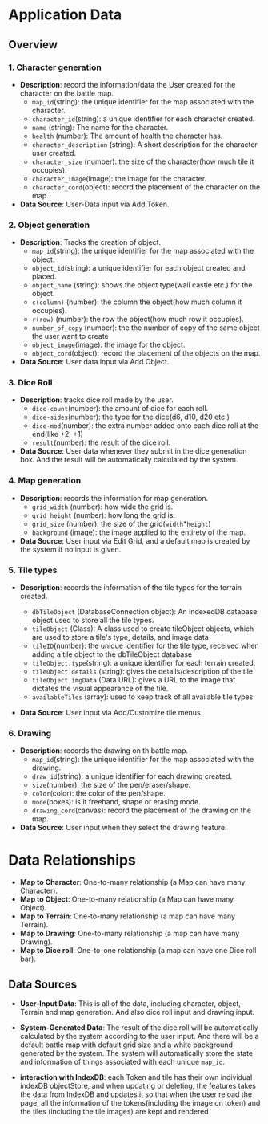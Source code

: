 # Application Data

## Overview

### 1. Character generation

 - **Description**: record the information/data the User created for the character on the battle map.
     - `map_id`(string): the unique identifier for the map associated with the character.
     - `character_id`(string): a unique identifier for each character created.
     - `name` (string): The name for the character.
     - `health` (number): The amount of health the character has.
     - `character_description` (string): A short description for the character user created.
     - `character_size` (number): the size of the character(how much tile it occupies).
     - `character_image`(image): the image for the character.
     - `character_cord`(object): record the placement of the character on the map.
 - **Data Source**: User-Data input via Add Token.

### 2. Object generation

 - **Description**: Tracks the creation of object.
     - `map_id`(string): the unique identifier for the map associated with the object.
     - `object_id`(string): a unique identifier for each object created and placed.
     - `object_name` (string): shows the object type(wall castle etc.) for the object.
     - `c(column)` (number): the column the object(how much column it occupies).
     - `r(row)` (number): the row the object(how much row it occupies).
     - `number_of_copy` (number): the the number of copy of the same object the user want to create
     - `object_image`(image): the image for the object.
     - `object_cord`(object): record the placement of the objects on the map.
 - **Data Source**: User data input via Add Object.

### 3. Dice Roll

 - **Description**: tracks dice roll made by the user.
     - `dice-count`(number): the amount of dice for each roll.
     - `dice-sides`(number): the type for the dice(d6, d10, d20 etc.)
     - `dice-mod`(number): the extra number added onto each dice roll at the end(like +2, +1)
     - `result`(number): the result of the dice roll.
 - **Data Source**: User data whenever they submit in the dice generation box. And the result will be automatically calculated by the system.

### 4. Map generation

 - **Description**: records the information for map generation.
     - `grid_width` (number): how wide the grid is.
     - `grid_height` (number): how long the grid is.
     - `grid_size` (number): the size of the grid(`width`*`height`)
     - `background` (image): the image applied to the entirety of the map.
 - **Data Source**: User input via Edit Grid, and a default map is created by the system if no input is given.

### 5. Tile types
 - **Description**: records the information of the tile types for the terrain created.
     -  `dbTileObject` (DatabaseConnection object): An indexedDB database object used to store all the tile types.
     - `tileObject` (Class): A class used to create tileObject objects, which are used to store a tile's type, details, and image data
     - `tileID`(number): the unique identifier for the tile type, received when adding a tile object to the dbTileObject database
     - `tileObject.type`(string): a unique identifier for each terrain created.
     - `tileObject.details` (string): gives the details/description of the tile
     - `tileObject.imgData` (Data URL): gives a URL to the image that dictates the visual appearance of the tile.
     -  `availableTiles` (array): used to keep track of all available tile types

 - **Data Source**: User input via Add/Customize tile menus

### 6. Drawing
 - **Description**: records the drawing on th battle map.
     - `map_id`(string): the unique identifier for the map associated with the drawing.
     - `draw_id`(string): a unique identifier for each drawing created.
     - `size`(number): the size of the pen/eraser/shape.
     - `color`(color): the color of the pen/shape.
     - `mode`(boxes): is it freehand, shape or erasing mode.
     - `drawing_cord`(canvas): record the placement of the drawing on the map.
 - **Data Source**: User input when they select the drawing feature.

# Data Relationships

- **Map to Character**: One-to-many relationship (a Map can have many Character).
- **Map to Object**: One-to-many relationship (a Map can have many Object).
- **Map to Terrain**: One-to-many relationship (a map can have many Terrain).
- **Map to Drawing**: One-to-many relationship (a map can have many Drawing).
- **Map to Dice roll**: One-to-one relationship (a map can have one Dice roll bar).

## Data Sources

- **User-Input Data**: This is all of the data, including character, object, Terrain and map generation.
And also dice roll input and drawing input.

- **System-Generated Data**: 
The result of the dice roll will be automatically calculated by the system according to the user input. 
And there will be a default battle map with default grid size and a white background generated by the system. 
The system will automatically store the state and information of things associated with each unique `map_id`.

- **interaction with IndexDB**: 
each Token and tile has their own individual indexDB objectStore, and when updating or deleting, the features takes the data from IndexDB and updates it so that when the user reload the page, all the information of the tokens(including the image on token) and the tiles (including the tile images) are kept and rendered
